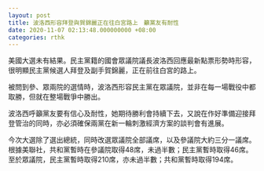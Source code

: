 ```yaml
---
layout: post
title: 波洛西形容拜登與賀錦麗正在往白宮路上　籲黨友有耐性
date: 2020-11-07 02:13:48.000000000 +08:00
categories: rthk
---
```


美國大選未有結果。民主黨籍的國會眾議院議長波洛西回應最新點票形勢時形容，很明顯民主黨候選人拜登及副手賀錦麗，正在前往白宮的路上。

被問到參、眾兩院的選情時，波洛西形容民主黨在眾議院，並非在每一場戰役中都取勝，但就在整場戰爭中勝出。

波洛西呼籲黨友要有信心及耐性，她期待勝利會持續下去，又說在作好準備迎接拜登管治的同時，亦必須確保兩黨在新一輪刺激經濟方案的談判會有進展。

今次大選除了選出總統，同時改選眾議院全部議席，以及參議院大約三分一議席。根據美聯社，共和黨暫時在參議院取得48席，未過半數；民主黨暫時取得46席。至於眾議院，民主黨暫時取得210席，亦未過半數；共和黨暫時取得194席。
